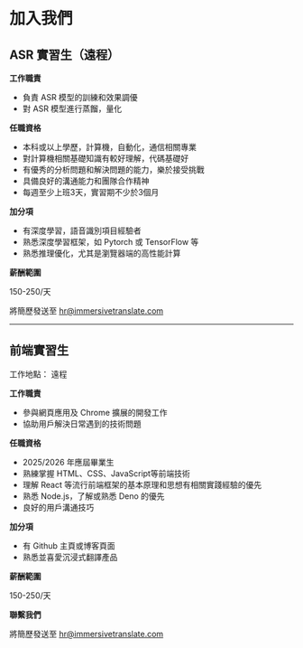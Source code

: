 # 加入我們
## ASR 實習生（遠程）

**工作職責**

- 負責 ASR 模型的訓練和效果調優
- 對 ASR 模型進行蒸餾，量化

**任職資格**

- 本科或以上學歷，計算機，自動化，通信相關專業
- 對計算機相關基礎知識有較好理解，代碼基礎好
- 有優秀的分析問題和解決問題的能力，樂於接受挑戰
- 具備良好的溝通能力和團隊合作精神
- 每週至少上班3天，實習期不少於3個月

**加分項**

- 有深度學習，語音識別項目經驗者
- 熟悉深度學習框架，如 Pytorch 或 TensorFlow 等
- 熟悉推理優化，尤其是瀏覽器端的高性能計算

**薪酬範圍**

150-250/天

將簡歷發送至 [hr@immersivetranslate.com](mailto:hr@immersivetranslate.com)

----

## 前端實習生

工作地點： 遠程

**工作職責**

- 參與網頁應用及 Chrome 擴展的開發工作
- 協助用戶解決日常遇到的技術問題

**任職資格**

- 2025/2026 年應屆畢業生
- 熟練掌握 HTML、CSS、JavaScript等前端技術
- 理解 React 等流行前端框架的基本原理和思想有相關實踐經驗的優先
- 熟悉 Node.js，了解或熟悉 Deno 的優先
- 良好的用戶溝通技巧

**加分項**

- 有 Github 主頁或博客頁面
- 熟悉並喜愛沉浸式翻譯產品

**薪酬範圍**

150-250/天

**聯繫我們**

將簡歷發送至 [hr@immersivetranslate.com](mailto:hr@immersivetranslate.com)

